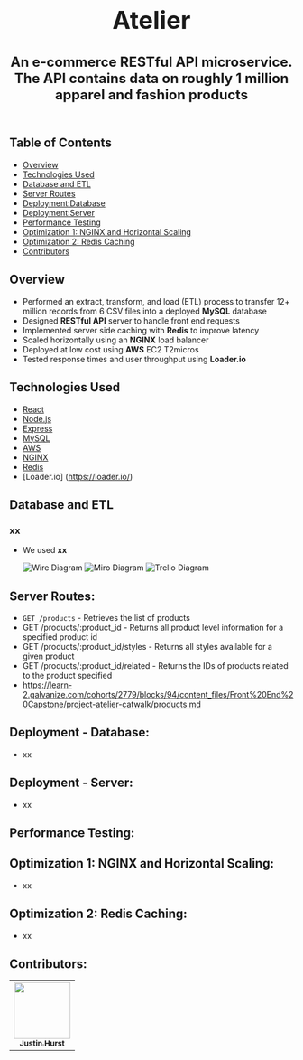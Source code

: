 <h1 align="center" style="font-size: 2.7rem;">Atelier</h1>

<h2 align="center" style="font-size: 1.5rem;">An e-commerce RESTful API microservice. The API contains data on roughly 1 million apparel and fashion products<br><br>



## Table of Contents

- [Overview](#Overview)
- [Technologies Used](#Technologies-Used)
- [Database and ETL](#Database-and-ETL)
- [Server Routes](#Server-Routes)
- [Deployment:Database](#Deployment:Database)
- [Deployment:Server](#Deployment:Server)
- [Performance Testing](#Performance-Testing)
- [Optimization 1: NGINX and Horizontal Scaling](#Optimization-1)
- [Optimization 2: Redis Caching](#Optimization-2)
- [Contributors](#Contributors)

## Overview
- Performed an extract, transform, and load (ETL) process to transfer 12+ million records from 6 CSV files into a deployed **MySQL** database
- Designed **RESTful API** server to handle front end requests
- Implemented server side caching with **Redis** to improve latency
- Scaled horizontally using an **NGINX** load balancer
- Deployed at low cost using **AWS** EC2 T2micros
- Tested response times and user throughput using **Loader.io**

## Technologies Used
- [React](https://reactjs.org/)
- [Node.js](https://nodejs.org/en/)
- [Express](https://expressjs.com/)
- [MySQL](https://www.mysql.com/)
- [AWS](https://aws.amazon.com/)
- [NGINX](https://www.nginx.com/)
- [Redis](https://redis.io/)
- [Loader.io] (https://loader.io/)

## Database and ETL

### xx

- We used **xx**

  ![Wire Diagram](dist/static/assets/Figma1.png 'Wire Diagram')
  ![Miro Diagram](dist/static/assets/Miro.png 'Miro')
  ![Trello Diagram](dist/static/assets/Trello.png 'Trello')

## Server Routes:

- `GET /products` - Retrieves the list of products
- GET /products/:product_id - Returns all product level information for a specified product id
- GET /products/:product_id/styles - Returns all styles available for a given product
- GET /products/:product_id/related - Returns the IDs of products related to the product specified
- https://learn-2.galvanize.com/cohorts/2779/blocks/94/content_files/Front%20End%20Capstone/project-atelier-catwalk/products.md


## Deployment - Database:

- xx

## Deployment - Server:

- xx

## Performance Testing:


## Optimization 1: NGINX and Horizontal Scaling:
- xx

## Optimization 2: Redis Caching:
- xx

## Contributors:


<table>
  <tr>
    <td align="center"><a href="https://github.com/TN423"><img src="https://avatars.githubusercontent.com/u/80915187?v=4" width="100px;" alt=""/><br /><sub><b>Justin Hurst</b></sub></a><br /></td>
  </tr>
</table>
